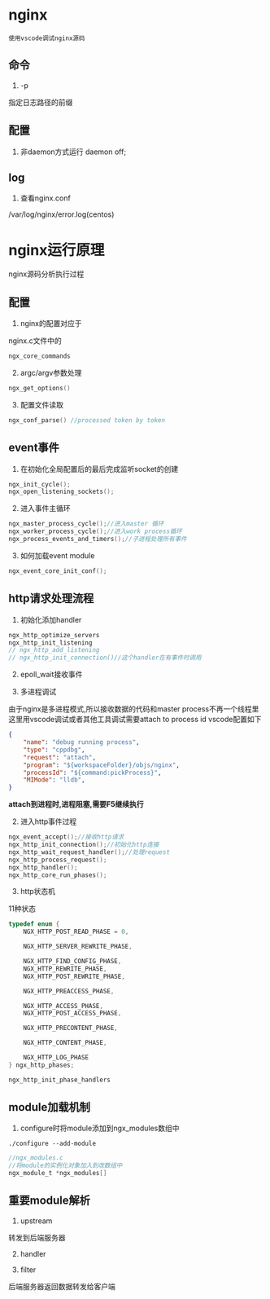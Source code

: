 # nginx

	使用vscode调试nginx源码

## 命令
1. -p

指定日志路径的前缀

## 配置
1. 非daemon方式运行
daemon off;

## log

1. 查看nginx.conf

/var/log/nginx/error.log(centos)

# nginx运行原理

nginx源码分析执行过程

## 配置

1. nginx的配置对应于

nginx.c文件中的
```C
ngx_core_commands
```

2. argc/argv参数处理
```C
ngx_get_options()
```

3. 配置文件读取
```C
ngx_conf_parse() //processed token by token
```

## event事件

1. 在初始化全局配置后的最后完成监听socket的创建
```C
ngx_init_cycle();
ngx_open_listening_sockets();
```

2. 进入事件主循环
```C
ngx_master_process_cycle();//进入master 循环
ngx_worker_process_cycle();//进入work process循环
ngx_process_events_and_timers();//子进程处理所有事件
```

3. 如何加载event module
```C
ngx_event_core_init_conf();
```

## http请求处理流程

1. 初始化添加handler
```C
ngx_http_optimize_servers
ngx_http_init_listening
// ngx_http_add_listening
// ngx_http_init_connection()//这个handler在有事件时调用
```

2. epoll_wait接收事件

1. 多进程调试

由于nginx是多进程模式,所以接收数据的代码和master process不再一个线程里
这里用vscode调试或者其他工具调试需要attach to process id
vscode配置如下
```json
{
	"name": "debug running process",
	"type": "cppdbg",
	"request": "attach",
	"program": "${workspaceFolder}/objs/nginx",
	"processId": "${command:pickProcess}",
	"MIMode": "lldb",
}
```
**attach到进程时,进程阻塞,需要F5继续执行**

2. 进入http事件过程
```C
ngx_event_accept();//接收http请求
ngx_http_init_connection();//初始化http连接
ngx_http_wait_request_handler();//处理request
ngx_http_process_request();
ngx_http_handler();
ngx_http_core_run_phases();
```

3. http状态机

11种状态
```C
typedef enum {
    NGX_HTTP_POST_READ_PHASE = 0,

    NGX_HTTP_SERVER_REWRITE_PHASE,

    NGX_HTTP_FIND_CONFIG_PHASE,
    NGX_HTTP_REWRITE_PHASE,
    NGX_HTTP_POST_REWRITE_PHASE,

    NGX_HTTP_PREACCESS_PHASE,

    NGX_HTTP_ACCESS_PHASE,
    NGX_HTTP_POST_ACCESS_PHASE,

    NGX_HTTP_PRECONTENT_PHASE,

    NGX_HTTP_CONTENT_PHASE,

    NGX_HTTP_LOG_PHASE
} ngx_http_phases;

ngx_http_init_phase_handlers
```

## module加载机制

1. configure时将module添加到ngx_modules数组中

```shell
./configure --add-module
```
```C
//ngx_modules.c
//将module的实例化对象加入到改数组中
ngx_module_t *ngx_modules[]
```

## 重要module解析

1. upstream

转发到后端服务器

2. handler

3. filter

后端服务器返回数据转发给客户端